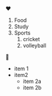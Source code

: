 ❤️
1. Food
2. Study
3. Sports
   1. cricket
   2. volleyball

🎄
* item 1
* item2
   * item 2a
   * item 2b
